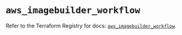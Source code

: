 # `aws_imagebuilder_workflow`

Refer to the Terraform Registry for docs: [`aws_imagebuilder_workflow`](https://registry.terraform.io/providers/hashicorp/aws/6.6.0/docs/resources/imagebuilder_workflow).
